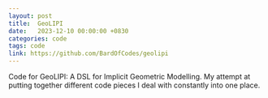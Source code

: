 ```yaml
---
layout: post
title:  GeoLIPI
date:   2023-12-10 00:00:00 +0830
categories: code
tags: code
link: https://github.com/BardOfCodes/geolipi
---
```


Code for GeoLIPI: A DSL for Implicit Geometric Modelling. My attempt at putting together different code pieces I deal with constantly into one place.